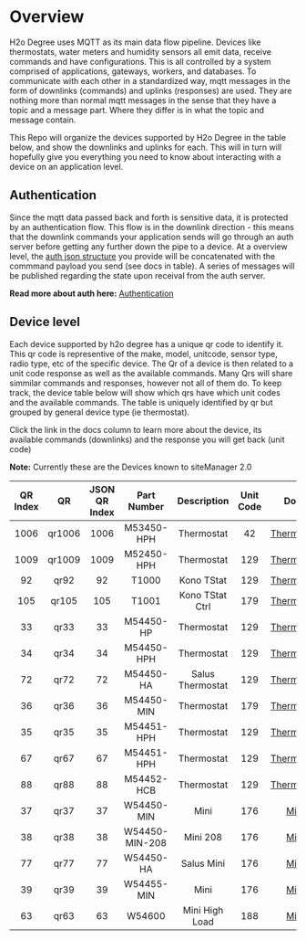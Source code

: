 # Overview
H2o Degree uses MQTT as its main data flow pipeline. Devices like thermostats, water meters and humidity sensors all emit data, receive commands and have configurations. This is all controlled by a system comprised of applications, gateways, workers, and databases. To communicate with each other in a standardized way, mqtt messages in the form of downlinks (commands) and uplinks (responses) are used. They are nothing more than normal mqtt messages in the sense that they have a topic and a message part. Where they differ is in what the topic and message contain.

This Repo will organize the devices supported by H2o Degree in the table below, and show the downlinks and uplinks for each. This will in turn will hopefully give you everything you need to know about interacting with a device on an application level.


## Authentication
Since the mqtt data passed back and forth is sensitive data, it is protected by an authentication flow. This flow is in the downlink direction - this means that the downlink commands your application sends will go through an auth server before getting any further down the pipe to a device. At a overview level, the [auth json structure](auth/auth.md) you provide will be concatenated with the commmand payload you send (see docs in table). A series of messages will be published regarding the state upon receival from the auth server. 

**Read more about auth here:** 
[Authentication](auth/auth.md)

## Device level

Each device supported by h2o degree has a unique qr code to identify it. This qr code is representive of the make, model, unitcode, sensor type, radio type, etc of the specific device. The Qr of a device is then related to a unit code response as well as the available commands. Many Qrs will share simmilar commands and responses, however not all of them do. To keep track, the device table below will show which qrs have which unit codes and the available commands. The table is uniquely identified by qr but grouped by general device type (ie thermostat). 

Click the link in the docs column to learn more about the device, its available commands (downlinks) and the response you will get back (unit code)


**Note:**
Currently these are the Devices known to siteManager 2.0

**QR Index**|**QR**|**JSON QR Index**|**Part Number**|**Description**|**Unit Code**|**Docs**|
:-----:|:-----:|:-----:|:-----:|:-----:|:-----:|:-----:|
1006|qr1006|1006|M53450-HPH|Thermostat|42|[Thermostat](devices/thermostats.md)|
1009|qr1009|1009|M52450-HPH|Thermostat|129|[Thermostat](devices/thermostats.md)|
92|qr92|92|T1000|Kono TStat|129|[Thermostat](devices/thermostats.md)|
105|qr105|105|T1001|Kono TStat Ctrl|179|[Thermostat](devices/thermostats.md)|
33|qr33|33|M54450-HP|Thermostat|129|[Thermostat](devices/thermostats.md)|
34|qr34|34|M54450-HPH|Thermostat|129|[Thermostat](devices/thermostats.md)|
72|qr72|72|M54450-HA|Salus Thermostat|129|[Thermostat](devices/thermostats.md)|
36|qr36|36|M54450-MIN|Thermostat|179|[Thermostat](devices/thermostats.md)|
35|qr35|35|M54451-HPH|Thermostat|129|[Thermostat](devices/thermostats.md)|
67|qr67|67|M54451-HPH|Thermostat|129|[Thermostat](devices/thermostats.md)|
88|qr88|88|M54452-HCB|Thermostat|129|[Thermostat](devices/thermostats.md)|
37|qr37|37|W54450-MIN|Mini|176|[Mini](devices/minis.md)|
38|qr38|38|W54450-MIN-208|Mini 208|176|[Mini](devices/minis.md)|
77|qr77|77|W54450-HA|Salus Mini|176|[Mini](devices/minis.md)|
39|qr39|39|W54455-MIN|Mini|176|[Mini](devices/minis.md)|
63|qr63|63|W54600|Mini High Load|188|[Mini](devices/minis.md)|

